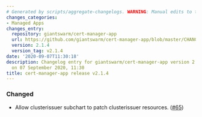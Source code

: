 ```yaml
---
# Generated by scripts/aggregate-changelogs. WARNING: Manual edits to this files will be overwritten.
changes_categories:
- Managed Apps
changes_entry:
  repository: giantswarm/cert-manager-app
  url: https://github.com/giantswarm/cert-manager-app/blob/master/CHANGELOG.md#214---2020-09-07
  version: 2.1.4
  version_tag: v2.1.4
date: '2020-09-07T11:30:18'
description: Changelog entry for giantswarm/cert-manager-app version 2.1.4, published
  on 07 September 2020, 11:30
title: cert-manager-app release v2.1.4
---
```


### Changed
- Allow clusterissuer subchart to patch clusterissuer resources. ([#65](https://github.com/giantswarm/cert-manager-app/pull/65))
